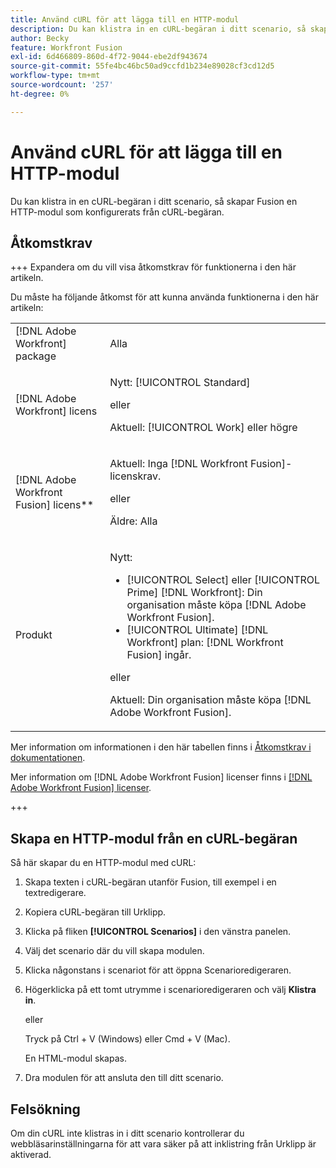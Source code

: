 ```yaml
---
title: Använd cURL för att lägga till en HTTP-modul
description: Du kan klistra in en cURL-begäran i ditt scenario, så skapar Fusion en HTTP-modul som konfigurerats från cURL-begäran.
author: Becky
feature: Workfront Fusion
exl-id: 6d466809-860d-4f72-9044-ebe2df943674
source-git-commit: 55fe4bc46bc50ad9ccfd1b234e89028cf3cd12d5
workflow-type: tm+mt
source-wordcount: '257'
ht-degree: 0%

---
```


# Använd cURL för att lägga till en HTTP-modul

Du kan klistra in en cURL-begäran i ditt scenario, så skapar Fusion en HTTP-modul som konfigurerats från cURL-begäran.

## Åtkomstkrav

+++ Expandera om du vill visa åtkomstkrav för funktionerna i den här artikeln.

Du måste ha följande åtkomst för att kunna använda funktionerna i den här artikeln:

<table style="table-layout:auto">
 <col> 
 <col> 
 <tbody> 
  <tr> 
   <td role="rowheader">[!DNL Adobe Workfront] package</td> 
   <td> <p>Alla</p> </td> 
  </tr> 
  <tr data-mc-conditions=""> 
   <td role="rowheader">[!DNL Adobe Workfront] licens</td> 
   <td> <p>Nytt: [!UICONTROL Standard]</p><p>eller</p><p>Aktuell: [!UICONTROL Work] eller högre</p> </td> 
  </tr> 
  <tr> 
   <td role="rowheader">[!DNL Adobe Workfront Fusion] licens**</td> 
   <td>
   <p>Aktuell: Inga [!DNL Workfront Fusion]-licenskrav.</p>
   <p>eller</p>
   <p>Äldre: Alla </p>
   </td> 
  </tr> 
  <tr> 
   <td role="rowheader">Produkt</td> 
   <td>
   <p>Nytt:</p> <ul><li>[!UICONTROL Select] eller [!UICONTROL Prime] [!DNL Workfront]: Din organisation måste köpa [!DNL Adobe Workfront Fusion].</li><li>[!UICONTROL Ultimate] [!DNL Workfront] plan: [!DNL Workfront Fusion] ingår.</li></ul>
   <p>eller</p>
   <p>Aktuell: Din organisation måste köpa [!DNL Adobe Workfront Fusion].</p>
   </td> 
  </tr>
 </tbody> 
</table>

Mer information om informationen i den här tabellen finns i [Åtkomstkrav i dokumentationen](/help/workfront-fusion/references/licenses-and-roles/access-level-requirements-in-documentation.md).

Mer information om [!DNL Adobe Workfront Fusion] licenser finns i [[!DNL Adobe Workfront Fusion] licenser](/help/workfront-fusion/set-up-and-manage-workfront-fusion/licensing-operations-overview/license-automation-vs-integration.md).

+++

## Skapa en HTTP-modul från en cURL-begäran


Så här skapar du en HTTP-modul med cURL:

1. Skapa texten i cURL-begäran utanför Fusion, till exempel i en textredigerare.
1. Kopiera cURL-begäran till Urklipp.
1. Klicka på fliken **[!UICONTROL Scenarios]** i den vänstra panelen.
1. Välj det scenario där du vill skapa modulen.
1. Klicka någonstans i scenariot för att öppna Scenarioredigeraren.
1. Högerklicka på ett tomt utrymme i scenarioredigeraren och välj **Klistra in**.

   eller

   Tryck på Ctrl + V (Windows) eller Cmd + V (Mac).


   En HTML-modul skapas.
1. Dra modulen för att ansluta den till ditt scenario.

## Felsökning

Om din cURL inte klistras in i ditt scenario kontrollerar du webbläsarinställningarna för att vara säker på att inklistring från Urklipp är aktiverad.
